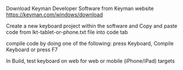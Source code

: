 Download Keyman Developer Software from Keyman website https://keyman.com/windows/download

Create a new keyboard project within the software and Copy and paste code from lkt-tablet-or-phone.txt file into code tab

compile code by doing one of the following: press Keyboard, Compile Keyboard or press F7

In Build, test keyboard on web for web or mobile (iPhone/iPad) targets
